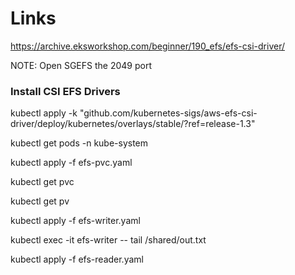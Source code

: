 # Links

https://archive.eksworkshop.com/beginner/190_efs/efs-csi-driver/

NOTE: Open SGEFS the 2049 port

### Install CSI EFS Drivers

kubectl apply -k "github.com/kubernetes-sigs/aws-efs-csi-driver/deploy/kubernetes/overlays/stable/?ref=release-1.3"

kubectl get pods -n kube-system

kubectl apply -f efs-pvc.yaml

kubectl get pvc 

kubectl get pv

kubectl apply -f efs-writer.yaml

kubectl exec -it efs-writer -- tail /shared/out.txt

kubectl apply -f efs-reader.yaml



